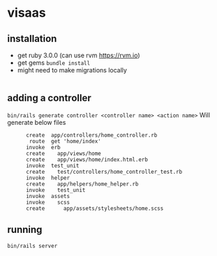# visaas

## installation
- get ruby 3.0.0 (can use rvm https://rvm.io)
- get gems `bundle install`
- might need to make migrations locally
```
```

## adding a controller
`bin/rails generate controller <controller name> <action name>`
Will generate below files
```
      create  app/controllers/home_controller.rb
       route  get 'home/index'
      invoke  erb
      create    app/views/home
      create    app/views/home/index.html.erb
      invoke  test_unit
      create    test/controllers/home_controller_test.rb
      invoke  helper
      create    app/helpers/home_helper.rb
      invoke    test_unit
      invoke  assets
      invoke    scss
      create      app/assets/stylesheets/home.scss
```

## running
`bin/rails server`